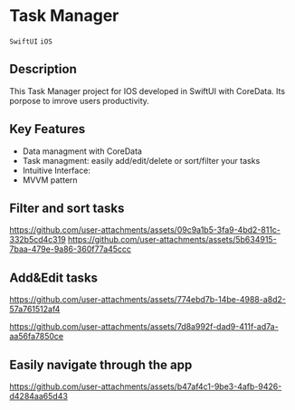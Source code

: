 # Task Manager

`SwiftUI` `iOS` 

## Description
This Task Manager project for IOS developed in SwiftUI with CoreData. Its porpose to imrove users productivity.
## Key Features
- Data managment with CoreData
- Task managment: easily add/edit/delete or sort/filter your tasks
- Intuitive Interface:
- MVVM pattern

## Filter and sort tasks
  

https://github.com/user-attachments/assets/09c9a1b5-3fa9-4bd2-811c-332b5cd4c319
https://github.com/user-attachments/assets/5b634915-7baa-479e-9a86-360f77a45ccc


## Add&Edit tasks


https://github.com/user-attachments/assets/774ebd7b-14be-4988-a8d2-57a761512af4



https://github.com/user-attachments/assets/7d8a992f-dad9-411f-ad7a-aa56fa7850ce


## Easily navigate through the app


https://github.com/user-attachments/assets/b47af4c1-9be3-4afb-9426-d4284aa65d43

